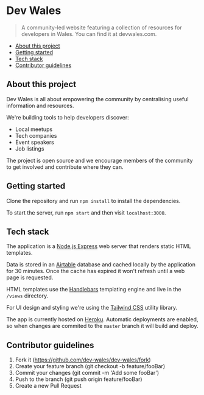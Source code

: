 # Dev Wales

> A community-led website featuring a collection of resources for developers in Wales. You can find it at devwales.com.

* [About this project]()
* [Getting started]()
* [Tech stack]()
* [Contributor guidelines]()

## About this project

Dev Wales is all about empowering the community by centralising useful information and resources.

We're building tools to help developers discover:

* Local meetups
* Tech companies
* Event speakers
* Job listings

The project is open source and we encourage members of the community to get involved and contribute where they can.

## Getting started

Clone the repository and run `npm install` to install the dependencies.

To start the server, run `npm start` and then visit `localhost:3000`.

## Tech stack

The application is a [Node.js Express](https://expressjs.com/) web server that renders static HTML templates.

Data is stored in an [Airtable](https://airtable.com/) database and cached locally by the application for 30 minutes. Once the cache has expired it won't refresh until a web page is requested.

HTML templates use the [Handlebars](https://handlebarsjs.com/) templating engine and live in the `/views` directory.

For UI design and styling we're using the [Tailwind CSS](https://tailwindcss.com/) utility library.

The app is currently hosted on [Heroku](https://www.heroku.com/home). Automatic deployments are enabled, so when changes are commited to the `master` branch it will build and deploy.

## Contributor guidelines

1. Fork it (https://github.com/dev-wales/dev-wales/fork)
2. Create your feature branch (git checkout -b feature/fooBar)
3. Commit your changes (git commit -m 'Add some fooBar')
4. Push to the branch (git push origin feature/fooBar)
5. Create a new Pull Request